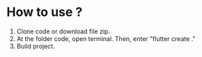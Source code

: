 # How to use ?
1. Clone code or download file zip.
2. At the folder code, open terminal. Then, enter "flutter create ."
3. Build project.
